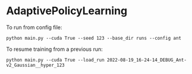 # AdaptivePolicyLearning



To run from config file:

    python main.py --cuda True --seed 123 --base_dir runs --config ant


To resume training from a previous run:

    python main.py --cuda True --load_run 2022-08-19_16-24-14_DEBUG_Ant-v2_Gaussian__hyper_123
    